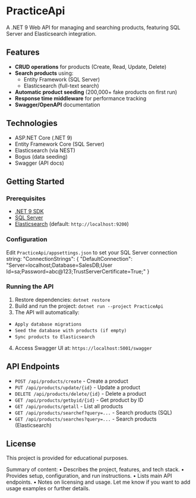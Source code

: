 # PracticeApi

A .NET 9 Web API for managing and searching products, featuring SQL Server and Elasticsearch integration.

## Features

- **CRUD operations** for products (Create, Read, Update, Delete)
- **Search products** using:
  - Entity Framework (SQL Server)
  - Elasticsearch (full-text search)
- **Automatic product seeding** (200,000+ fake products on first run)
- **Response time middleware** for performance tracking
- **Swagger/OpenAPI** documentation

## Technologies

- ASP.NET Core (.NET 9)
- Entity Framework Core (SQL Server)
- Elasticsearch (via NEST)
- Bogus (data seeding)
- Swagger (API docs)

## Getting Started

### Prerequisites

- [.NET 9 SDK](https://dotnet.microsoft.com/download)
- [SQL Server](https://www.microsoft.com/en-us/sql-server)
- [Elasticsearch](https://www.elastic.co/downloads/elasticsearch) (default: `http://localhost:9200`)

### Configuration

Edit `PracticeApi/appsettings.json` to set your SQL Server connection string:
"ConnectionStrings": { "DefaultConnection": "Server=localhost;Database=SalesDB;User Id=sa;Password=abc@123;TrustServerCertificate=True;" }


### Running the API

1. Restore dependencies: `dotnet restore`
2. Build and run the project: `dotnet run --project PracticeApi`
3. The API will automatically:
- `Apply database migrations`
- `Seed the database with products (if empty)`
- `Sync products to Elasticsearch`

4. Access Swagger UI at: `https://localhost:5001/swagger`

## API Endpoints

- `POST /api/products/create` - Create a product
- `PUT /api/products/update/{id}` - Update a product
- `DELETE /api/products/delete/{id}` - Delete a product
- `GET /api/products/getbyid/{id}` - Get product by ID
- `GET /api/products/getall` - List all products
- `GET /api/products/searchef?query=...` - Search products (SQL)
- `GET /api/products/searches?query=...` - Search products (Elasticsearch)

## License

This project is provided for educational purposes.

Summary of content:
•	Describes the project, features, and tech stack.
•	Provides setup, configuration, and run instructions.
•	Lists main API endpoints.
•	Notes on licensing and usage.
Let me know if you want to add usage examples or further details.
